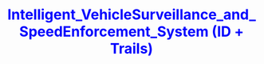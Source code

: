 <H1 align="center" style="color:blue;">
Intelligent_VehicleSurveillance_and_SpeedEnforcement_System (ID + Trails)
</H1>
